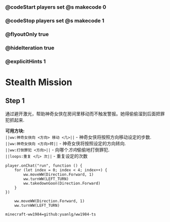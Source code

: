 ### @codeStart players set @s makecode 0
### @codeStop players set @s makecode 1

### @flyoutOnly true
### @hideIteration true
### @explicitHints 1

# Stealth Mission

## Step 1
通过避开激光，帮助神奇女侠在房间里移动而不触发警报。她得偷偷溜到后面把罪犯抓起来.

**可用方块:**  
``||ww:神奇女侠向 <方向> 移动 <几>||`` - 神奇女侠将按照方向移动设定的步数.  
``||ww:神奇女侠向 <方向>转||`` - 神奇女侠将按照设定的方向转向.  
``||ww:打倒罪犯 <方向>||`` - 向哪个*方向*偷偷地打倒罪犯.  
``||loops:重复 <几> 次||`` - 重复设定的次数  

```ghost
player.onChat("run", function () {
    for (let index = 0; index < 4; index++) {
        ww.moveWW(Direction.Forward, 1)
        ww.turnWW(LEFT_TURN)
        ww.takedownGoon(Direction.Forward)
    }
})
```
```template
    ww.moveWW(Direction.Forward, 1)
    ww.turnWW(LEFT_TURN)
```
```package
minecraft-ww1984=github:yuanlg/ww1984-ts
```
